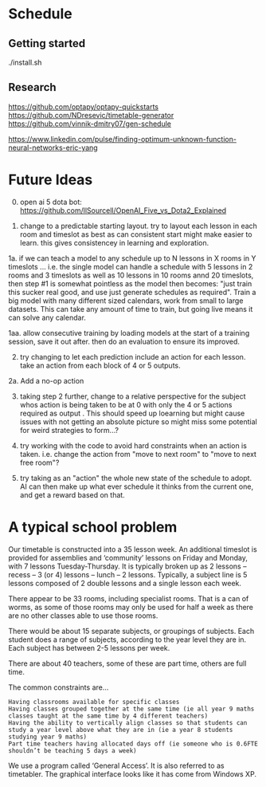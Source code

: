 # Schedule


## Getting started

./install.sh

## Research

https://github.com/optapy/optapy-quickstarts
https://github.com/NDresevic/timetable-generator
https://github.com/vinnik-dmitry07/gen-schedule

https://www.linkedin.com/pulse/finding-optimum-unknown-function-neural-networks-eric-yang

# Future Ideas

0. open ai 5 dota bot: https://github.com/llSourcell/OpenAI_Five_vs_Dota2_Explained

1. change to a predictable starting layout. try to layout each lesson in each room and timeslot as best as can
consistent start might make easier to learn. this gives consistencey in learning and exploration.

1a. if we can teach a model to any schedule up to N lessons in X rooms in Y timeslots ... i.e. the single model can handle
a schedule with 5 lessons in 2 rooms and 3 timeslots as well as 10 lessons in 10 rooms annd 20 timeslots, then
step #1 is somewhat pointless as the model then becomes: "just train this sucker real good, and use just generate schedules as required". Train a big model with many different sized calendars, work from small to large datasets. This can take any amount of time to train, but going live means it can solve any calendar.

1aa. allow consecutive training by loading models at the start of a training session, save it out after. then do an evaluation to ensure its improved.

2. try changing to let each prediction include an action for each lesson. take an action from each block of 4 or 5 outputs.

2a. Add a no-op action 

3. taking step 2 further, change to a relative perspective for the subject whos action is being taken to be at 0 with only the 4 or 5 actions required as output . This should speed up loearning but might cause issues with not getting an absolute picture so might miss some potential for weird strategies to form...?

4. try working with the code to avoid hard constraints when an action is taken. i.e. change the action from "move to next room" to "move to next free room"?

5. try taking as an "action" the whole new state of the schedule to adopt. AI can then make up what ever schedule it thinks from the current one, and get a reward based on that.


# A typical school problem

Our timetable is constructed into a 35 lesson week. An additional timeslot is provided for assemblies and ‘community’ lessons on Friday and Monday, with 7 lessons Tuesday-Thursday. It is typically broken up as 2 lessons – recess – 3 (or 4) lessons – lunch – 2 lessons. Typically, a subject line is 5 lessons composed of 2 double lessons and a single lesson each week.

There appear to be 33 rooms, including specialist rooms. That is a can of worms, as some of those rooms may only be used for half a week as there are no other classes able to use those rooms.

There would be about 15 separate subjects, or groupings of subjects. Each student does a range of subjects, according to the year level they are in. Each subject has between 2-5 lessons per week.

There are about 40 teachers, some of these are part time, others are full time.

The common constraints are…

    Having classrooms available for specific classes
    Having classes grouped together at the same time (ie all year 9 maths classes taught at the same time by 4 different teachers)
    Having the ability to vertically align classes so that students can study a year level above what they are in (ie a year 8 students studying year 9 maths)
    Part time teachers having allocated days off (ie someone who is 0.6FTE shouldn’t be teaching 5 days a week)

We use a program called ‘General Access’. It is also referred to as timetabler. The graphical interface looks like it has come from Windows XP.
